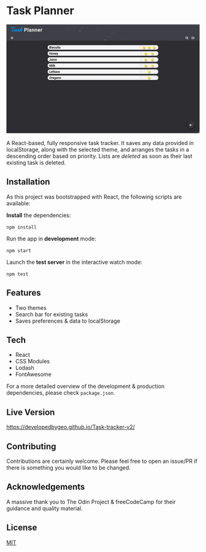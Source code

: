 # Task Planner

<img src='./public/sample.jpg' width='800px' />

A React-based, fully responsive task tracker. It saves any data provided in localStorage, along with the selected theme, and arranges the tasks in a descending order based on priority. Lists are _deleted_ as soon as their last existing task is deleted.

## Installation

As this project was bootstrapped with React, the following scripts are available:

**Install** the dependencies:

```
npm install
```

Run the app in **development** mode:

```
npm start
```

Launch the **test server** in the interactive watch mode:

```
npm test
```

## Features

- Two themes
- Search bar for existing tasks
- Saves preferences & data to localStorage

## Tech

- React
- CSS Modules
- Lodash
- FontAwesome

For a more detailed overview of the development & production dependencies, please check `package.json`.

## Live Version

<https://developedbygeo.github.io/Task-tracker-v2/>

## Contributing

Contributions are certainly welcome. Please feel free to open an issue/PR if there is something you would like to be changed.

## Acknowledgements

A massive thank you to The Odin Project & freeCodeCamp for their guidance and quality material.

## License

[MIT](./LICENSE.md)

